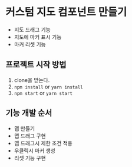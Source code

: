# 커스텀 지도 컴포넌트 만들기

- 지도 드래그 기능
- 지도에 마커 표시 기능
- 마커 리셋 기능

## 프로젝트 시작 방법

1. clone을 받는다.
2. `npm install` or `yarn install`
3. `npm start` or `yarn start`

## 기능 개발 순서

- 맵 만들기
- 맵 드래그 구현
- 맵 드래그시 제한 조건 적용
- 우클릭시 마커 생성
- 리셋 기능 구현
